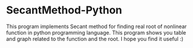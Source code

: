 # SecantMethod-Python
This program implements Secant method for finding real root of nonlinear function in python programming language. This program shows you table and graph related to the function and the root. I hope you find it useful :) 
